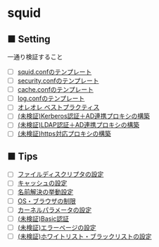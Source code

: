 # squid
## ■ Setting
一通り検証すること
- [ ] [squid.confのテンプレート](https://github.com/thetaru/memorandum/tree/master/OS/Linux/RHEL7/squid/conf_template)
- [ ] [security.confのテンプレート](https://github.com/thetaru/memorandum/tree/master/OS/Linux/RHEL7/squid/security_template)
- [ ] [cache.confのテンプレート](https://github.com/thetaru/memorandum/tree/master/OS/Linux/RHEL7/squid/cache_template)
- [ ] [log.confのテンプレート](https://github.com/thetaru/memorandum/tree/master/OS/Linux/RHEL7/squid/log_template)
- [ ] [オレオレ ベストプラクティス](https://github.com/thetaru/memorandum/tree/master/OS/Linux/RHEL7/squid/Bestpractice)
- [ ] [(未検証)Kerberos認証＋AD連携プロキシの構築]()
- [ ] [(未検証)LDAP認証＋AD連携プロキシの構築]()
- [ ] [(未検証)https対応プロキシの構築]()
## ■ Tips
- [ ] [ファイルディスクリプタの設定](https://github.com/thetaru/memorandum/tree/master/OS/Linux/RHEL7/squid/filedescriptor)
- [ ] [キャッシュの設定](https://github.com/thetaru/memorandum/tree/master/OS/Linux/RHEL7/squid/cache)
- [ ] [名前解決の挙動設定](https://github.com/thetaru/memorandum/tree/master/OS/Linux/RHEL7/squid/NameResolution)
- [ ] [OS・ブラウザの制限](https://github.com/thetaru/memorandum/tree/master/OS/Linux/RHEL7/squid/os_browser)
- [ ] [カーネルパラメータの設定](https://github.com/thetaru/memorandum/tree/master/OS/Linux/RHEL7/squid/KernelParameter)
- [ ] [(未検証)Basic認証](https://github.com/thetaru/memorandum/tree/master/OS/Linux/RHEL7/squid/auth)
- [ ] [(未検証)エラーページの設定](https://github.com/thetaru/memorandum/tree/master/OS/Linux/RHEL7/squid/error_page)
- [ ] [(未検証)ホワイトリスト・ブラックリストの設定]()
